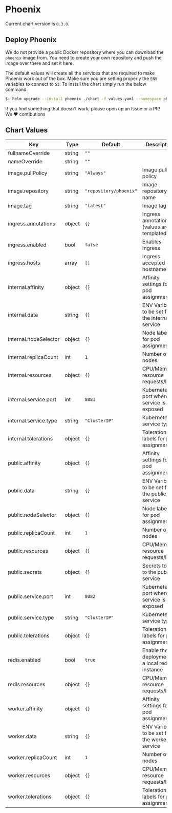 # Phoenix

Current chart version is `0.3.0`.

## Deploy Phoenix

We do not provide a public Docker repository where you can download the `phoenix` image from. You need to create your own repository and push the image over there and set it here.

The default values will create all the services that are required to make Phoenix work out of the box. Make sure you are setting properly the `ENV` variables to connect to `S3`. To install the chart simply run the below command:

```bash
$: helm upgrade --install phoenix ./chart -f values.yaml --namespace phoenix --debug --recreate-pods
```

If you find something that doesn't work, please open up an Issue or a PR! We :heart: contibutions

## Chart Values

| Key | Type | Default | Description |
|-----|------|---------|-------------|
| fullnameOverride | string | `""` |  |
| nameOverride | string | `""` |  |
| image.pullPolicy | string | `"Always"` | Image pull policy |
| image.repository | string | `"repository/phoenix"` | Image repository name |
| image.tag | string | `"latest"` | Image tag |
| ingress.annotations | object | `{}` | Ingress annotations (values are templated) |
| ingress.enabled | bool | `false` | Enables Ingress |
| ingress.hosts | array | `[]` | Ingress accepted hostnames |
| internal.affinity | object | `{}` | Affinity settings for pod assignment |
| internal.data | string | `{}` | ENV Varibles to be set for the internal service |
| internal.nodeSelector | object | `{}` | Node labels for pod assignment |
| internal.replicaCount | int | `1` | Number of nodes |
| internal.resources | object | `{}` | CPU/Memory resource requests/limits |
| internal.service.port | int | `8081` | Kubernetes port where service is exposed |
| internal.service.type | string | `"ClusterIP"` | Kubernetes service type |
| internal.tolerations | object | `{}` | Toleration labels for pod assignment  |
| public.affinity | object | `{}` | Affinity settings for pod assignment |
| public.data | string | `{}` | ENV Varibles to be set for the public service |
| public.nodeSelector | object | `{}` | Node labels for pod assignment |
| public.replicaCount | int | `1` | Number of nodes |
| public.resources | object | `{}` | CPU/Memory resource requests/limits |
| public.secrets | object | `{}` | Secrets to add to the public service |
| public.service.port | int | `8082` | Kubernetes port where service is exposed |
| public.service.type | string | `"ClusterIP"` | Kubernetes service type |
| public.tolerations | object | `{}` | Toleration labels for pod assignment |
| redis.enabled | bool | `true` | Enable the deployment of a local redis instance |
| redis.resources | object | `{}` | CPU/Memory resource requests/limits  |
| worker.affinity | object | `{}` | Affinity settings for pod assignment |
| worker.data | string | `{}` | ENV Varibles to be set for the worker service |
| worker.replicaCount | int | `1` | Number of nodes |
| worker.resources | object | `{}` | CPU/Memory resource requests/limits |
| worker.tolerations | object | `{}` | Toleration labels for pod assignment |